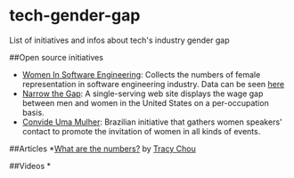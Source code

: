 # tech-gender-gap
List of initiatives and infos about tech's industry gender gap

##Open source initiatives
* [Women In Software Engineering](https://github.com/triketora/women-in-software-eng): Collects the numbers of female representation in software engineering industry. Data can be seen [here](https://docs.google.com/spreadsheets/d/1BxbEifUr1z6HwY2_IcExQwUpKPRZY3FZ4x4ZFzZU-5E/edit#gid=0)
* [Narrow the Gap](https://github.com/ginatrapani/narrowthegapp): A single-serving web site displays the wage gap between men and women in the United States on a per-occupation basis.
* [Convide Uma Mulher](https://github.com/guipdutra/convideumamulher): Brazilian initiative that gathers women speakers' contact to promote the invitation of women in all kinds of events.

##Articles
*[What are the numbers?](https://medium.com/@triketora/where-are-the-numbers-cb997a57252#.l4b2hslrk) by [Tracy Chou](https://twitter.com/triketora)

##Videos
*
